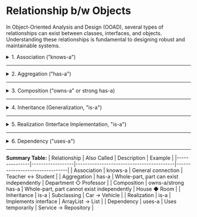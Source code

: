 # Relationship b/w Objects

In Object-Oriented Analysis and Design (OOAD), several types of relationships can exist between classes, interfaces, and objects. Understanding these relationships is fundamental to designing robust and maintainable systems.

<details>
<summary>1. Association ("knows-a")</summary>

- A general relationship where one class knows about or uses another.
- Example: A <code>Teacher</code> is associated with a <code>Student</code>.
- Can be one-to-one, one-to-many, or many-to-many.
- Also called a "knows-a" relationship.
</details>
<hr>

<details>
<summary>2. Aggregation ("has-a")</summary>

- A special form of association representing a "whole-part" relationship.
- The part can exist independently of the whole.
- Example: A <code>Department</code> has <code>Professors</code>, but a <code>Professor</code> can exist without a <code>Department</code>.
- Represented with a hollow diamond in UML.
- Also called a "has-a" relationship.
</details>
<hr>

<details>
<summary>3. Composition ("owns-a" or strong has-a)</summary>

- A stronger form of aggregation where the part cannot exist without the whole.
- Example: A <code>House</code> is composed of <code>Rooms</code>. If the <code>House</code> is destroyed, so are the <code>Rooms</code>.
- Represented with a filled diamond in UML.
- Also called an "owns-a" or "strong has-a" relationship.
</details>
<hr>

<details>
<summary>4. Inheritance (Generalization, "is-a")</summary>

- An "is-a" relationship where a subclass inherits from a superclass.
- Example: <code>Car</code> extends <code>Vehicle</code> (Car is a Vehicle).
- Used for code reuse and polymorphism.
</details>
<hr>

<details>
<summary>5. Realization (Interface Implementation, "is-a")</summary>

- A class implements the methods defined by an interface.
- Example: <code>ArrayList</code> implements <code>List</code> (ArrayList is a List).
- Enables polymorphism and abstraction.
- Also an "is-a" relationship.
</details>
<hr>

<details>
<summary>6. Dependency ("uses-a")</summary>

- A "uses-a" relationship where one class depends on another for some operation.
- Example: A <code>Service</code> class uses a <code>Repository</code> class.
- Usually short-lived and often seen as method parameters or local variables.
</details>
<hr>

<strong>Summary Table:</strong>
| Relationship   | Also Called      | Description                              | Example                        |
|---------------|------------------|------------------------------------------|--------------------------------|
| Association   | knows-a          | General connection                       | Teacher ↔ Student              |
| Aggregation   | has-a            | Whole-part, part can exist independently | Department ◇ Professor         |
| Composition   | owns-a/strong has-a | Whole-part, part cannot exist independently | House ◆ Room                |
| Inheritance   | is-a             | Subclassing                              | Car → Vehicle                  |
| Realization   | is-a             | Implements interface                      | ArrayList → List               |
| Dependency    | uses-a           | Uses temporarily                          | Service → Repository           |